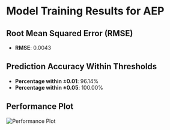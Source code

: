 # Model Training Results for AEP

## Root Mean Squared Error (RMSE)
- **RMSE**: 0.0043

## Prediction Accuracy Within Thresholds
- **Percentage within ±0.01**: 96.14%
- **Percentage within ±0.05**: 100.00%

## Performance Plot
![Performance Plot](../imgs/AEP.png)
